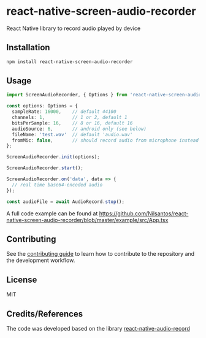 # react-native-screen-audio-recorder

React Native library to record audio played by device

## Installation

```sh
npm install react-native-screen-audio-recorder
```

## Usage

```ts
import ScreenAudioRecorder, { Options } from 'react-native-screen-audio-recorder';

const options: Options = {
  sampleRate: 16000,    // default 44100
  channels: 1,          // 1 or 2, default 1
  bitsPerSample: 16,    // 8 or 16, default 16
  audioSource: 6,       // android only (see below)
  fileName: 'test.wav'  // default 'audio.wav'
  fromMic: false,       // should record audio from microphone instead of device playback
};

ScreenAudioRecorder.init(options);

ScreenAudioRecorder.start();

ScreenAudioRecorder.on('data', data => {
  // real time base64-encoded audio
});

const audioFile = await AudioRecord.stop();

```

A full code example can be found at https://github.com/Nilsantos/react-native-screen-audio-recorder/blob/master/example/src/App.tsx

## Contributing

See the [contributing guide](CONTRIBUTING.md) to learn how to contribute to the repository and the development workflow.

## License

MIT

## Credits/References
The code was developed based on the library [react-native-audio-record](https://github.com/goodatlas/react-native-audio-record)
